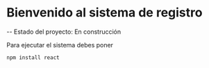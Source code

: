 <h1> Bienvenido al sistema de registro </h1>

-- Estado del proyecto: En construcción

Para ejecutar el sistema debes poner

```npm install react```
